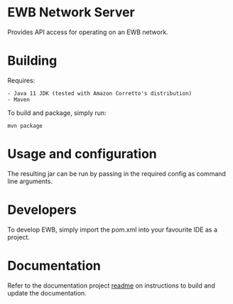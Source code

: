 # EWB Network Server #

Provides API access for operating on an EWB network.

# Building #

Requires:

    - Java 11 JDK (tested with Amazon Corretto's distribution)
    - Maven

To build and package, simply run:

    mvn package

# Usage and configuration #

The resulting jar can be run by passing in the required config as command line arguments.

# Developers #

To develop EWB, simply import the pom.xml into your favourite IDE as a project. 

# Documentation
Refer to the documentation project [readme](docs/README.md) on instructions to build and update the documentation.